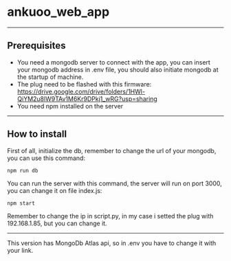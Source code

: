 # ankuoo_web_app

----

## Prerequisites
- You need a mongodb server to connect with the app, you can insert your mongodb address in .env file, you should also initiate mongodb at the startup of machine.
- The plug need to be flashed with this firmware: https://drive.google.com/drive/folders/1HWl-QiYM2u8lW9TAv1M6Kr9DPkj1_wRG?usp=sharing
- You need npm installed on the server

----
## How to install

First of all, initialize the db, remember to change the url of your mongodb, you can use this command:

`npm run db`

You can run the server with this command, the server will run on port 3000, you can change it on file index.js:

`npm start`

Remember to change the ip in script.py, in my case i setted the plug with 192.168.1.85, but you can change it.

----

This version has MongoDb Atlas api, so in .env you have to change it with your link.
